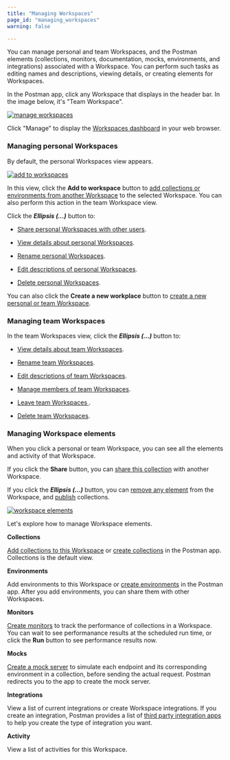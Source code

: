```yaml
---
title: "Managing Workspaces"
page_id: "managing_workspaces"
warning: false

---
```



You can manage personal and team Workspaces, and the Postman elements (collections, monitors, documentation, mocks, environments, and integrations) associated with a Workspace. You can perform such tasks as editing names and descriptions, viewing details, or creating elements for Workspaces.

In the Postman app, click any Workspace that displays in the header bar. In the image below, it's "Team Workspace".

[![manage workspaces](https://s3.amazonaws.com/postman-static-getpostman-com/postman-docs/WS-mainScreen-teamenu.png)](https://s3.amazonaws.com/postman-static-getpostman-com/postman-docs/WS-mainScreen-teamenu.png)

Click "Manage" to display the [Workspaces dashboard](https://app.getpostman.com/dashboard) in your web browser.

### Managing personal Workspaces

By default, the personal Workspaces view appears. 

[![add to workspaces](https://s3.amazonaws.com/postman-static-getpostman-com/postman-docs/WS-elipsis-menu-personal.png)](https://s3.amazonaws.com/postman-static-getpostman-com/postman-docs/WS-elipsis-menu-personal.png)

In this view, click the **Add to workspace** button to [add collections or environments from another Workspace](/docs/postman/workspaces/using_workspaces/) to the selected Workspace. You can also perform this action in the team Workspace view.

Click the ***Ellipsis (...)*** button to:

* [Share personal Workspaces with other users](/docs/postman/workspaces/using_workspaces/).

* [View details about personal Workspaces](/docs/postman/workspaces/using_workspaces/).

* [Rename personal Workspaces](/docs/postman/workspaces/using_workspaces/).

* [Edit descriptions of personal Workspaces](/docs/postman/workspaces/using_workspaces/).

* [Delete personal Workspaces](/docs/postman/workspaces/using_workspaces/).

You can also click the **Create a new workplace** button to [create a new personal or team Workspace](/docs/postman/workspaces/creating_workspaces).


### Managing team Workspaces

In the team Workspaces view, click the ***Ellipsis (...)*** button to:

* [View details about team Workspaces](/docs/postman/workspaces/using_workspaces/).

* [Rename team Workspaces](/docs/postman/workspaces/using_workspaces/).

* [Edit descriptions of team Workspaces](/docs/postman/workspaces/using_workspaces/).

* [Manage members of team Workspaces](/docs/postman/workspaces/using_workspaces/).

* [Leave team Workspaces ](/docs/postman/workspaces/using_workspaces/).

* [Delete team Workspaces](/docs/postman/workspaces/using_workspaces/). 


### Managing Workspace elements

When you click a personal or team Workspace, you can see all the elements and activity of that Workspace.  

If you click the **Share** button, you can [share this collection](/docs/postman/workspaces/using_workspaces/) with another Workspace. 

If you click the ***Ellipsis (...)*** button, you can [remove any element](/docs/postman/workspaces/using_workspaces/) from the Workspace, and [publish](/docs/postman/workspaces/using_workspaces/) collections.

[![workspace elements](https://s3.amazonaws.com/postman-static-getpostman-com/postman-docs/WS-publish-or-removepWS.png)](https://s3.amazonaws.com/postman-static-getpostman-com/postman-docs/WS-publish-or-removepWS.png)

Let's explore how to manage Workspace elements.

**Collections**

[Add collections to this Workspace](/docs/postman/workspaces/using_workspaces/) or [create collections](/docs/postman/workspaces/creating_workspaces) in the Postman app. Collections is the default view.

**Environments**

Add environments to this Workspace or [create environments](/docs/postman/environments_and_globals/manage_environments/) in the Postman app. After you add environments, you can share them with other Workspaces.

**Monitors**

[Create monitors](/docs/postman/monitors/setting_up_monitor) to track the performance of collections in a Workspace. You can wait to see performanance results at the scheduled run time, or click the **Run** button to see performance results now.

**Mocks**

[Create a mock server](/docs/postman/mock_servers/setting_up_mock/) to simulate each endpoint and its corresponding environment in a collection, before sending the actual request. Postman redirects you to the app to create the mock server.

**Integrations**

View a list of current integrations or create Workspace integrations. If you create an integration, Postman provides a list of [third party integration apps](/docs/pro/integrations/intro_integrations) to help you create the type of integration you want.

**Activity** 

View a list of activities for this Workspace.













